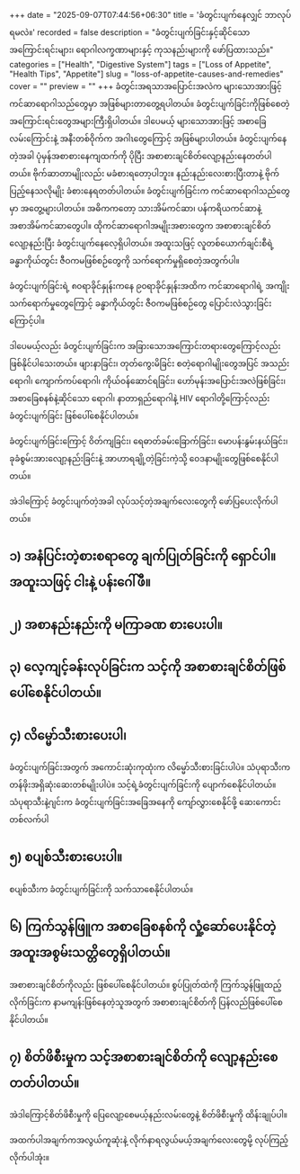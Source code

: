 +++
date = "2025-09-07T07:44:56+06:30"
title = 'ခံတွင်းပျက်နေလျှင် ဘာလုပ်ရမလဲ။'
recorded = false
description = "ခံတွင်းပျက်ခြင်းနှင့်ဆိုင်သော အကြောင်းရင်းများ၊ ရောဂါလက္ခဏာများနှင့် ကုသနည်းများကို ဖော်ပြထားသည်။"
categories = ["Health", "Digestive System"]
tags = ["Loss of Appetite", "Health Tips", "Appetite"]
slug = "loss-of-appetite-causes-and-remedies"
cover = ""
preview = ""
+++
ခံတွင်းအရသာအပြောင်းအလဲက များသောအားဖြင့် ကင်ဆာရောဂါသည်တွေမှာ အဖြစ်များတာတွေ့ရပါတယ်။ ခံတွင်းပျက်ခြင်းကိုဖြစ်စေတဲ့အကြောင်းရင်းတွေအများကြီးရှိပါတယ်။ ဒါပေမယ့် များသောအားဖြင့် အစာခြေလမ်းကြောင်းနဲ့ အနီးတစ်ဝိုက်က အဂါၤတွေကြောင့် အဖြစ်များပါတယ်။ ခံတွင်းပျက်နေတဲ့အခါ ပုံမှန်အစာစားနေကျထက်ကို ပိုပြီး အစာစားချင်စိတ်လျော့နည်းနေတတ်ပါတယ်။ ဗိုက်ဆာတာမျိုးလည်း မခံစားရတော့ပါဘူး။ နည်းနည်းလေးစားပြီးတာနဲ့ ဗိုက်ပြည့်နေသလိုမျိုး ခံစားနေရတတ်ပါတယ်။
ခံတွင်းပျက်ခြင်းက ကင်ဆာရောဂါသည်တွေမှာ အတွေ့များပါတယ်။ အဓိကကတော့ သားအိမ်ကင်ဆာ၊ ပန်ကရိယကင်ဆာနဲ့ အစာအိမ်ကင်ဆာတွေပါ။ ထိုကင်ဆာရောဂါအမျိုးအစားတွေက အစာစားချင်စိတ်လျော့နည်းပြီး ခံတွင်းပျက်နေလေ့ရှိပါတယ်။ အထူးသဖြင့် လူတစ်ယောက်ချင်းစီရဲ့ ခန္ဓာကိုယ်တွင်း ဇီဝကမဖြစ်စဉ်တွေကို သက်ရောက်မှုရှိစေတဲ့အတွက်ပါ။

ခံတွင်းပျက်ခြင်းရဲ့ ၈၀ရာခိုင်နှုန်းကနေ ၉၀ရာခိုင်နှုန်းအထိက ကင်ဆာရောဂါရဲ့ အကျိုးသက်ရောက်မှုတွေကြောင့် ခန္ဓာကိုယ်တွင်း ဇီဝကမဖြစ်စဉ်တွေ ပြောင်းလဲသွားခြင်းကြောင့်ပါ။

ဒါပေမယ့်လည်း ခံတွင်းပျက်ခြင်းက အခြားသောအကြောင်းတရားတွေကြောင့်လည်း ဖြစ်နိုင်ပါသေးတယ်။ ဖျားနာခြင်း၊ တုတ်ကွေးမိခြင်း စတဲ့ရောဂါမျိုးတွေအပြင် အသည်းရောဂါ၊ ကျောက်ကပ်ရောဂါ၊ ကိုယ်ဝန်ဆောင်ရခြင်း၊ ဟော်မုန်းအပြောင်းအလဲဖြစ်ခြင်း၊ အစာခြေစနစ်နဲ့ဆိုင်သော ရောဂါ၊ နာတာရှည်ရောဂါနဲ့ HIV ရောဂါတို့ကြောင့်လည်း ခံတွင်းပျက်ခြင်း ဖြစ်ပေါ်စေနိုင်ပါတယ်။

ခံတွင်းပျက်ခြင်းကြောင့် ဝိတ်ကျခြင်း၊ ရေဓာတ်ခမ်းခြောက်ခြင်း၊ မောပန်းနွမ်းနယ်ခြင်း၊ ခုခံစွမ်းအားလျော့နည်းခြင်းနဲ့ အာဟာရချို့တဲ့ခြင်းကဲ့သို့ ဝေဒနာမျိုးတွေဖြစ်စေနိုင်ပါတယ်။

အဲဒါကြောင့် ခံတွင်းပျက်တဲ့အခါ လုပ်သင့်တဲ့အချက်လေးတွေကို ဖော်ပြပေးလိုက်ပါတယ်။

## ၁) အနံပြင်းတဲ့စားစရာတွေ ချက်ပြုတ်ခြင်းကို ရှောင်ပါ။ အထူးသဖြင့် ငါးနဲ့ ပန်းဂေါ်ဖီ။

## ၂) အစာနည်းနည်းကို မကြာခဏ စားပေးပါ။

## ၃) လေ့ကျင့်ခန်းလုပ်ခြင်းက သင့်ကို အစာစားချင်စိတ်ဖြစ်ပေါ်စေနိုင်ပါတယ်။

## ၄) လိမ္မော်သီးစားပေးပါ၊ 
ခံတွင်းပျက်ခြင်းအတွက် အကောင်းဆုံးကုထုံးက လိမ္မော်သီးစားခြင်းပါပဲ။ သံပုရာသီးက တန်ဖိုးအရှိဆုံးဆေးတစ်မျိုးပါပဲ။ သင့်ရဲ့ခံတွင်းပျက်ခြင်းကို ပျောက်စေနိုင်ပါတယ်။ သံပုရာသီးနဲ့ဂျင်းက ခံတွင်းပျက်ခြင်းအခြေအနေကို ကျော်လွှားစေနိုင်ဖို့ ဆေးကောင်းတစ်လက်ပါ

## ၅) စပျစ်သီးစားပေးပါ။
စပျစ်သီးက ခံတွင်းပျက်ခြင်းကို သက်သာစေနိုင်ပါတယ်။

## ၆) ကြက်သွန်ဖြူက အစာခြေစနစ်ကို လှုံ့ဆော်ပေးနိုင်တဲ့ အထူးအစွမ်းသတ္တိတွေရှိပါတယ်။ 
အစာစားချင်စိတ်ကိုလည်း ဖြစ်ပေါ်စေနိုင်ပါတယ်။ စွပ်ပြုတ်ထဲကို ကြက်သွန်ဖြူထည့်လိုက်ခြင်းက နာမကျန်းဖြစ်နေတဲ့သူအတွက် အစာစားချင်စိတ်ကို ပြန်လည်ဖြစ်ပေါ်စေနိုင်ပါတယ်။

## ၇) စိတ်ဖိစီးမှုက သင့်အစာစားချင်စိတ်ကို လျော့နည်းစေတတ်ပါတယ်။
အဲဒါကြောင့်စိတ်ဖိစီးမှုကို ပြေလျော့စေမယ့်နည်းလမ်းတွေနဲ့ စိတ်ဖိစီးမှုကို ထိန်းချုပ်ပါ။

အထက်ပါအချက်ကအလွယ်ကူဆုံးနဲ့ လိုက်နာရလွယ်မယ့်အချက်လေးတွေမို့ လုပ်ကြည့်လိုက်ပါအုံး။